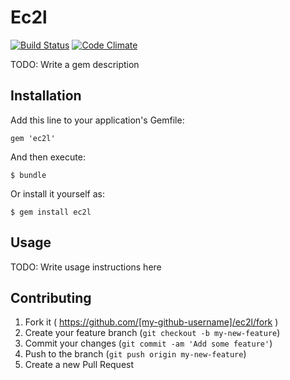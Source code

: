 # Ec2l

[![Build Status](https://travis-ci.org/yazgoo/ec2l.svg?branch=master)](https://travis-ci.org/yazgoo/ec2l)
[![Code Climate](https://codeclimate.com/github/yazgoo/ec2l.png)](https://codeclimate.com/github/yazgoo/ec2l)



TODO: Write a gem description

## Installation

Add this line to your application's Gemfile:

    gem 'ec2l'

And then execute:

    $ bundle

Or install it yourself as:

    $ gem install ec2l

## Usage

TODO: Write usage instructions here

## Contributing

1. Fork it ( https://github.com/[my-github-username]/ec2l/fork )
2. Create your feature branch (`git checkout -b my-new-feature`)
3. Commit your changes (`git commit -am 'Add some feature'`)
4. Push to the branch (`git push origin my-new-feature`)
5. Create a new Pull Request
